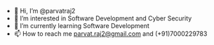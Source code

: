 - 👋 Hi, I’m @parvatraj2
- 👀 I’m interested in Software Development and Cyber Security
- 🌱 I’m currently learning Software Development
- 📫 How to reach me parvat.raj2@gmail.com and (+91)7000229783

<!---
parvatraj2/parvatraj2 is a ✨ special ✨ repository because its `README.md` (this file) appears on your GitHub profile.
You can click the Preview link to take a look at your changes.
--->
